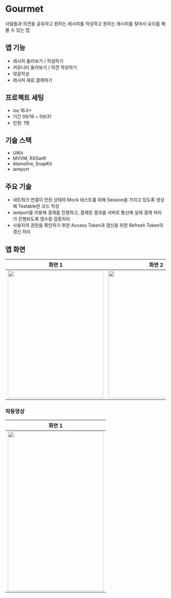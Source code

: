 
# Gourmet

사람들과 의견을 공유하고 원하는 레시피를 작성하고 원하는 레시피를 찾아서 요리를 해볼 수 있는 앱

## 앱 기능

- 레시피 둘러보기 / 작성하기
- 커뮤니티 둘러보기 / 의견 작성하기
- 댓글작성
- 레시피 재료 결제하기

## 프로젝트 세팅

- ios  16.0+
- 기간 09/16 ~ 09/31
- 인원: 1명

## 기술 스택

- UIKit
- MVVM, RXSwift
- Alamofire, SnapKit
- iamport

## 주요 기술

- 네트워크 연결이 안된 상태의 Mock 테스트를 위해 Session을 가지고 있도록 생성해 Testable한 코드 작성
- iamport를 이용해 결제를 진행하고, 결제된 결과를 서버로 통신해 실제 결제 처리가 진행되도록 영수증 검증처리
- 사용자의 권한을 확인하기 위한 Access Token과 갱신을 위한 Refresh Token의 갱신 처리

## 앱 화면

| 화면 1 | 화면 2 | 화면 3 | 화면 4|
| --- | --- | --- | --- |
| <img src="https://github.com/user-attachments/assets/b6d631c6-9686-4974-9b09-fa4fe913e463" width="300" height="400"> | <img src="https://github.com/user-attachments/assets/abe77e65-fee7-42c7-9606-be4d2f6a46e7" width="300" height="400"> | <img src="https://github.com/user-attachments/assets/b28a267e-daeb-4cf4-8278-a15d89bf23d6" width="300" height="400"> | <img src="https://github.com/user-attachments/assets/e3b9a16f-20ec-41d6-9197-64ee1459fde1" width="300" height="400"> |

### 작동영상
| 화면 1 |
| --- |
| <img src="https://github.com/user-attachments/assets/feea623b-a75d-4a5d-a5ee-f33c428827fd" width="300" height="500"> |


